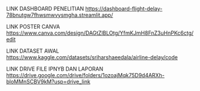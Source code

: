 LINK DASHBOARD PENELITIAN 
https://dashboard-flight-delay-78bnutgw7fhwsmwvysmgha.streamlit.app/

LINK POSTER CANVA 
https://www.canva.com/design/DAGtZlBLOtg/YfmKJmH8FnZ3uHnPKc6ctg/edit

LINK DATASET AWAL
https://www.kaggle.com/datasets/sriharshaeedala/airline-delay/code

LINK DRIVE FILE IPNYB DAN LAPORAN
https://drive.google.com/drive/folders/1ozoajMqk75D9d4ARXh-bloMMnSCBV9kM?usp=drive_link
